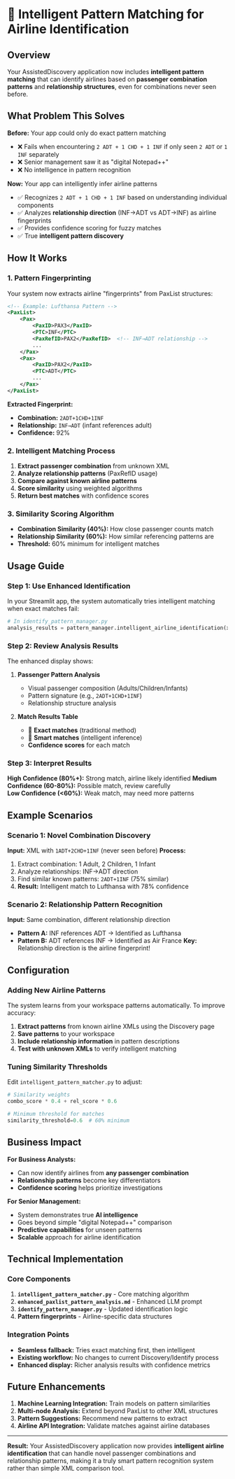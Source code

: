 # 🧠 Intelligent Pattern Matching for Airline Identification

## Overview

Your AssistedDiscovery application now includes **intelligent pattern matching** that can identify airlines based on **passenger combination patterns** and **relationship structures**, even for combinations never seen before.

## What Problem This Solves

**Before:** Your app could only do exact pattern matching
- ❌ Fails when encountering `2 ADT + 1 CHD + 1 INF` if only seen `2 ADT` or `1 INF` separately
- ❌ Senior management saw it as "digital Notepad++" 
- ❌ No intelligence in pattern recognition

**Now:** Your app can intelligently infer airline patterns
- ✅ Recognizes `2 ADT + 1 CHD + 1 INF` based on understanding individual components
- ✅ Analyzes **relationship direction** (INF→ADT vs ADT→INF) as airline fingerprints  
- ✅ Provides confidence scoring for fuzzy matches
- ✅ True **intelligent pattern discovery**

## How It Works

### 1. **Pattern Fingerprinting**
Your system now extracts airline "fingerprints" from PaxList structures:

```xml
<!-- Example: Lufthansa Pattern -->
<PaxList>
    <Pax>
        <PaxID>PAX3</PaxID>
        <PTC>INF</PTC>
        <PaxRefID>PAX2</PaxRefID>  <!-- INF→ADT relationship -->
        ...
    </Pax>
    <Pax>
        <PaxID>PAX2</PaxID> 
        <PTC>ADT</PTC>
        ...
    </Pax>
</PaxList>
```

**Extracted Fingerprint:**
- **Combination:** `2ADT+1CHD+1INF`
- **Relationship:** `INF→ADT` (infant references adult)
- **Confidence:** 92%

### 2. **Intelligent Matching Process**

1. **Extract passenger combination** from unknown XML
2. **Analyze relationship patterns** (PaxRefID usage)
3. **Compare against known airline patterns**
4. **Score similarity** using weighted algorithms
5. **Return best matches** with confidence scores

### 3. **Similarity Scoring Algorithm**

- **Combination Similarity (40%):** How close passenger counts match
- **Relationship Similarity (60%):** How similar referencing patterns are
- **Threshold:** 60% minimum for intelligent matches

## Usage Guide

### Step 1: Use Enhanced Identification

In your Streamlit app, the system automatically tries intelligent matching when exact matches fail:

```python
# In identify_pattern_manager.py
analysis_results = pattern_manager.intelligent_airline_identification(xml_content, filter_info)
```

### Step 2: Review Analysis Results  

The enhanced display shows:

1. **Passenger Pattern Analysis**
   - Visual passenger composition (Adults/Children/Infants)
   - Pattern signature (e.g., `2ADT+1CHD+1INF`) 
   - Relationship structure analysis

2. **Match Results Table**
   - 🎯 **Exact matches** (traditional method)
   - 🧠 **Smart matches** (intelligent inference)
   - **Confidence scores** for each match

### Step 3: Interpret Results

**High Confidence (80%+):** Strong match, airline likely identified
**Medium Confidence (60-80%):** Possible match, review carefully  
**Low Confidence (<60%):** Weak match, may need more patterns

## Example Scenarios

### Scenario 1: Novel Combination Discovery
**Input:** XML with `1ADT+2CHD+1INF` (never seen before)
**Process:**
1. Extract combination: 1 Adult, 2 Children, 1 Infant
2. Analyze relationships: INF→ADT direction  
3. Find similar known patterns: `2ADT+1INF` (75% similar)
4. **Result:** Intelligent match to Lufthansa with 78% confidence

### Scenario 2: Relationship Pattern Recognition  
**Input:** Same combination, different relationship direction
- **Pattern A:** INF references ADT → Identified as Lufthansa
- **Pattern B:** ADT references INF → Identified as Air France
**Key:** Relationship direction is the airline fingerprint!

## Configuration

### Adding New Airline Patterns

The system learns from your workspace patterns automatically. To improve accuracy:

1. **Extract patterns** from known airline XMLs using the Discovery page
2. **Save patterns** to your workspace
3. **Include relationship information** in pattern descriptions
4. **Test with unknown XMLs** to verify intelligent matching

### Tuning Similarity Thresholds

Edit `intelligent_pattern_matcher.py` to adjust:

```python
# Similarity weights
combo_score * 0.4 + rel_score * 0.6

# Minimum threshold for matches
similarity_threshold=0.6  # 60% minimum
```

## Business Impact

**For Business Analysts:**
- Can now identify airlines from **any passenger combination**
- **Relationship patterns** become key differentiators
- **Confidence scoring** helps prioritize investigations

**For Senior Management:**
- System demonstrates true **AI intelligence**
- Goes beyond simple "digital Notepad++" comparison
- **Predictive capabilities** for unseen patterns
- **Scalable** approach for airline identification

## Technical Implementation

### Core Components

1. **`intelligent_pattern_matcher.py`** - Core matching algorithm
2. **`enhanced_paxlist_pattern_analysis.md`** - Enhanced LLM prompt  
3. **`identify_pattern_manager.py`** - Updated identification logic
4. **Pattern fingerprints** - Airline-specific data structures

### Integration Points

- **Seamless fallback:** Tries exact matching first, then intelligent
- **Existing workflow:** No changes to current Discovery/Identify process
- **Enhanced display:** Richer analysis results with confidence metrics

## Future Enhancements

1. **Machine Learning Integration:** Train models on pattern similarities
2. **Multi-node Analysis:** Extend beyond PaxList to other XML structures
3. **Pattern Suggestions:** Recommend new patterns to extract
4. **Airline API Integration:** Validate matches against airline databases

---

**Result:** Your AssistedDiscovery application now provides **intelligent airline identification** that can handle novel passenger combinations and relationship patterns, making it a truly smart pattern recognition system rather than simple XML comparison tool.